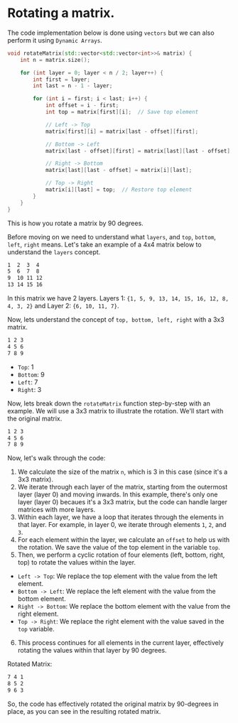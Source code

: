 # Rotating a matrix.

The code implementation below is done using `vectors` but we can also perform it using `Dynamic Arrays`.

```cpp
void rotateMatrix(std::vector<std::vector<int>>& matrix) {
    int n = matrix.size();

    for (int layer = 0; layer < n / 2; layer++) {
        int first = layer;
        int last = n - 1 - layer;

        for (int i = first; i < last; i++) {
            int offset = i - first;
            int top = matrix[first][i];  // Save top element

            // Left -> Top
            matrix[first][i] = matrix[last - offset][first];

            // Bottom -> Left
            matrix[last - offset][first] = matrix[last][last - offset];

            // Right -> Bottom
            matrix[last][last - offset] = matrix[i][last];

            // Top -> Right
            matrix[i][last] = top;  // Restore top element
        }
    }
}
```

This is how you rotate a matrix by 90 degrees.
<br>

Before moving on we need to understand what `layers`, and `top`, `bottom`, `left`, `right` means. Let's take an
example of a 4x4 matrix below to understand the `layers` concept.

```txt
1  2  3  4
5  6  7  8
9  10 11 12
13 14 15 16
```

In this matrix we have 2 layers. Layers 1: `{1, 5, 9, 13, 14, 15, 16, 12, 8, 4, 3, 2}` and Layer 2: `{6, 10, 11, 7}`.
<br>

Now, lets understand the concept of `top, bottom, left, right` with a 3x3 matrix.

```txt
1 2 3
4 5 6
7 8 9
```

- `Top`: 1
- `Bottom`: 9
- `Left`: 7
- `Right`: 3

Now, lets break down the `rotateMatrix` function step-by-step with an example. We will use a 3x3 matrix to illustrate the rotation. We'll start with the original matrix.

```txt
1 2 3
4 5 6
7 8 9
```

Now, let's walk through the code:

1. We calculate the size of the matrix `n`, which is 3 in this case (since it's a 3x3 matrix).
2. We iterate through each layer of the matrix, starting from the outermost layer (layer 0) and moving inwards. In this example, there's only one layer (layer 0) becaues it's a 3x3 matrix, but the code can handle larger matrices with more layers.
3. Within each layer, we have a loop that iterates through the elements in that layer. For example, in layer 0, we iterate through elements `1`, `2`, and `3`.
4. For each element within the layer, we calculate an `offset` to help us with the rotation. We save the value of the top element in the variable `top`.
5. Then, we perform a cyclic rotation of four elements (left, bottom, right, top) to rotate the values within the layer.

- `Left -> Top`: We replace the top element with the value from the left element.
- `Bottom -> Left`: We replace the left element with the value from the bottom element.
- `Right -> Bottom`: We replace the bottom element with the value from the right element.
- `Top -> Right`: We replace the right element with the value saved in the `top` variable.

6. This process continues for all elements in the current layer, effectively rotating the values within that layer by 90 degrees.

Rotated Matrix:

```txt
7 4 1
8 5 2
9 6 3
```

So, the code has effectively rotated the original matrix by 90-degrees in place, as you can see in the resulting rotated matrix.
